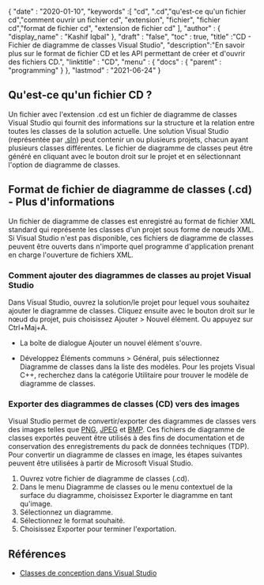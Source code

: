 {
  "date" : "2020-01-10",
  "keywords" :[ "cd", ".cd","qu'est-ce qu'un fichier cd","comment ouvrir un fichier cd", "extension", "fichier", "fichier cd","format de fichier cd", "extension de fichier cd" ],
  "author" : {
    "display_name" : "Kashif Iqbal"
},
  "draft" : "false",
  "toc" : true,
  "title" :"CD - Fichier de diagramme de classes Visual Studio",
  "description":"En savoir plus sur le format de fichier CD et les API permettant de créer et d'ouvrir des fichiers CD.",
  "linktitle" : "CD",
  "menu" : {
    "docs" : {
      "parent" : "programming"
}
},
  "lastmod" : "2021-06-24"
}

## Qu'est-ce qu'un fichier CD ?

Un fichier avec l'extension .cd est un fichier de diagramme de classes Visual Studio qui fournit des informations sur la structure et la relation entre toutes les classes de la solution actuelle. Une solution Visual Studio (représentée par [.sln](/fr/programming/sln/)) peut contenir un ou plusieurs projets, chacun ayant plusieurs classes différentes. Le fichier de diagramme de classes peut être généré en cliquant avec le bouton droit sur le projet et en sélectionnant l'option de diagramme de classes.

## Format de fichier de diagramme de classes (.cd) - Plus d'informations

Un fichier de diagramme de classes est enregistré au format de fichier XML standard qui représente les classes d'un projet sous forme de nœuds XML. Si Visual Studio n'est pas disponible, ces fichiers de diagramme de classes peuvent être ouverts dans n'importe quel programme d'application prenant en charge l'ouverture de fichiers XML.

### Comment ajouter des diagrammes de classes au projet Visual Studio

Dans Visual Studio, ouvrez la solution/le projet pour lequel vous souhaitez ajouter le diagramme de classes. Cliquez ensuite avec le bouton droit sur le nœud du projet, puis choisissez Ajouter > Nouvel élément. Ou appuyez sur Ctrl+Maj+A.

* La boîte de dialogue Ajouter un nouvel élément s'ouvre.

* Développez Éléments communs > Général, puis sélectionnez Diagramme de classes dans la liste des modèles. Pour les projets Visual C++, recherchez dans la catégorie Utilitaire pour trouver le modèle de diagramme de classes.

### Exporter des diagrammes de classes (CD) vers des images

Visual Studio permet de convertir/exporter des diagrammes de classes vers des images telles que [PNG](/fr/image/png/), [JPEG](/fr/image/jpeg/) et [BMP](/fr/image/bmp/). Ces fichiers de diagramme de classes exportés peuvent être utilisés à des fins de documentation et de conservation des enregistrements du pack de données techniques (TDP). Pour convertir un diagramme de classes en image, les étapes suivantes peuvent être utilisées à partir de Microsoft Visual Studio.

1. Ouvrez votre fichier de diagramme de classes (.cd).
1. Dans le menu Diagramme de classes ou le menu contextuel de la surface du diagramme, choisissez Exporter le diagramme en tant qu'image.
1. Sélectionnez un diagramme.
1. Sélectionnez le format souhaité.
1. Choisissez Exporter pour terminer l'exportation.

## Références

* [Classes de conception dans Visual Studio](https://learn.microsoft.com/en-us/visualstudio/ide/class-designer/designing-and-viewing-classes-and-types?view=vs-2019)

